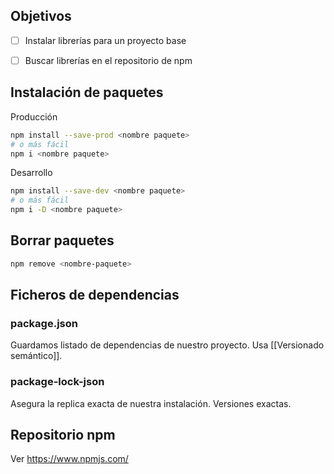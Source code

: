 
## Objetivos

- [ ] Instalar librerías para un proyecto base 
- [ ] Buscar librerías en el repositorio de npm


## Instalación de paquetes

Producción

```bash
npm install --save-prod <nombre paquete>
# o más fácil
npm i <nombre paquete>
```

Desarrollo

```bash
npm install --save-dev <nombre paquete>
# o más fácil
npm i -D <nombre paquete>
```


## Borrar paquetes

```bash
npm remove <nombre-paquete>
```


## Ficheros de dependencias

### package.json
Guardamos listado de dependencias de nuestro proyecto.  Usa [[Versionado semántico]].

### package-lock-json
Asegura la replica exacta de nuestra instalación. Versiones exactas.


## Repositorio npm

Ver https://www.npmjs.com/



